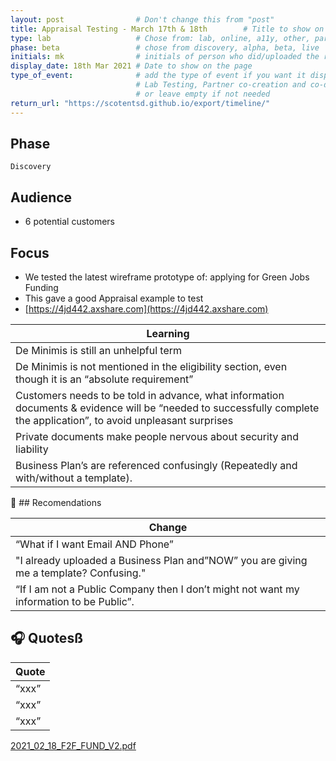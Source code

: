 ```yaml
---
layout: post                # Don't change this from "post"
title: Appraisal Testing - March 17th & 18th        # Title to show on the page
type: lab                   # Chose from: lab, online, a11y, other, partner
phase: beta                 # chose from discovery, alpha, beta, live
initials: mk                # initials of person who did/uploaded the research
display_date: 18th Mar 2021 # Date to show on the page      
type_of_event:              # add the type of event if you want it displayed added to the heading when the post if clicked on
                            # Lab Testing, Partner co-creation and co-design, Accessibility, Online research and testing, Events, F2F and testing
                            # or leave empty if not needed
return_url: "https://scotentsd.github.io/export/timeline/"
---
```


## Phase
    Discovery

## Audience
- 6 potential customers

## Focus
- We tested the latest wireframe prototype of: applying for Green Jobs Funding
- This gave a good Appraisal example to test
- [https://4jd442.axshare.com](https://4jd442.axshare.com)

| Learning
| ---
| De Minimis is still an unhelpful term
| De Minimis is not mentioned in the eligibility section, even though it is an “absolute requirement”
| Customers needs to be told in advance, what information documents & evidence will be “needed to successfully complete the application”, to avoid unpleasant surprises
| Private documents make people nervous about security and liability
| Business Plan’s are referenced confusingly (Repeatedly and with/without a template).

🧰 ## Recomendations 

| Change
| ---
| “What if I want Email AND Phone”
| "I already uploaded a Business Plan and”NOW” you are giving me a template? Confusing."
| “If I am not a Public Company then I don’t might not want my information to be Public”.


## 🎧 Quotesß

| Quote
| ---
| “xxx”
| “xxx”
| “xxx”



<!--more-->
[2021_02_18_F2F_FUND_V2.pdf](../files/2021_02_18_F2F_FUND_V2.pdf)
